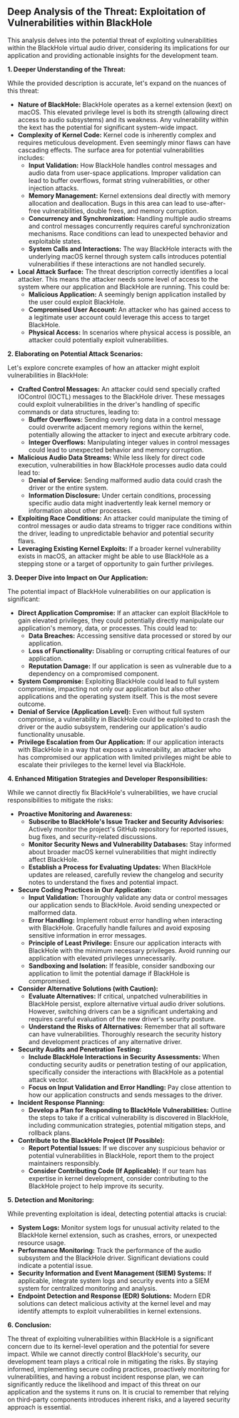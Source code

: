 ## Deep Analysis of the Threat: Exploitation of Vulnerabilities within BlackHole

This analysis delves into the potential threat of exploiting vulnerabilities within the BlackHole virtual audio driver, considering its implications for our application and providing actionable insights for the development team.

**1. Deeper Understanding of the Threat:**

While the provided description is accurate, let's expand on the nuances of this threat:

* **Nature of BlackHole:** BlackHole operates as a kernel extension (kext) on macOS. This elevated privilege level is both its strength (allowing direct access to audio subsystems) and its weakness. Any vulnerability within the kext has the potential for significant system-wide impact.
* **Complexity of Kernel Code:** Kernel code is inherently complex and requires meticulous development. Even seemingly minor flaws can have cascading effects. The surface area for potential vulnerabilities includes:
    * **Input Validation:** How BlackHole handles control messages and audio data from user-space applications. Improper validation can lead to buffer overflows, format string vulnerabilities, or other injection attacks.
    * **Memory Management:**  Kernel extensions deal directly with memory allocation and deallocation. Bugs in this area can lead to use-after-free vulnerabilities, double frees, and memory corruption.
    * **Concurrency and Synchronization:**  Handling multiple audio streams and control messages concurrently requires careful synchronization mechanisms. Race conditions can lead to unexpected behavior and exploitable states.
    * **System Calls and Interactions:**  The way BlackHole interacts with the underlying macOS kernel through system calls introduces potential vulnerabilities if these interactions are not handled securely.
* **Local Attack Surface:** The threat description correctly identifies a local attacker. This means the attacker needs some level of access to the system where our application and BlackHole are running. This could be:
    * **Malicious Application:** A seemingly benign application installed by the user could exploit BlackHole.
    * **Compromised User Account:** An attacker who has gained access to a legitimate user account could leverage this access to target BlackHole.
    * **Physical Access:** In scenarios where physical access is possible, an attacker could potentially exploit vulnerabilities.

**2. Elaborating on Potential Attack Scenarios:**

Let's explore concrete examples of how an attacker might exploit vulnerabilities in BlackHole:

* **Crafted Control Messages:** An attacker could send specially crafted IOControl (IOCTL) messages to the BlackHole driver. These messages could exploit vulnerabilities in the driver's handling of specific commands or data structures, leading to:
    * **Buffer Overflows:** Sending overly long data in a control message could overwrite adjacent memory regions within the kernel, potentially allowing the attacker to inject and execute arbitrary code.
    * **Integer Overflows:**  Manipulating integer values in control messages could lead to unexpected behavior and memory corruption.
* **Malicious Audio Data Streams:** While less likely for direct code execution, vulnerabilities in how BlackHole processes audio data could lead to:
    * **Denial of Service:** Sending malformed audio data could crash the driver or the entire system.
    * **Information Disclosure:**  Under certain conditions, processing specific audio data might inadvertently leak kernel memory or information about other processes.
* **Exploiting Race Conditions:** An attacker could manipulate the timing of control messages or audio data streams to trigger race conditions within the driver, leading to unpredictable behavior and potential security flaws.
* **Leveraging Existing Kernel Exploits:** If a broader kernel vulnerability exists in macOS, an attacker might be able to use BlackHole as a stepping stone or a target of opportunity to gain further privileges.

**3. Deeper Dive into Impact on Our Application:**

The potential impact of BlackHole vulnerabilities on our application is significant:

* **Direct Application Compromise:** If an attacker can exploit BlackHole to gain elevated privileges, they could potentially directly manipulate our application's memory, data, or processes. This could lead to:
    * **Data Breaches:** Accessing sensitive data processed or stored by our application.
    * **Loss of Functionality:**  Disabling or corrupting critical features of our application.
    * **Reputation Damage:**  If our application is seen as vulnerable due to a dependency on a compromised component.
* **System Compromise:**  Exploiting BlackHole could lead to full system compromise, impacting not only our application but also other applications and the operating system itself. This is the most severe outcome.
* **Denial of Service (Application Level):** Even without full system compromise, a vulnerability in BlackHole could be exploited to crash the driver or the audio subsystem, rendering our application's audio functionality unusable.
* **Privilege Escalation from Our Application:**  If our application interacts with BlackHole in a way that exposes a vulnerability, an attacker who has compromised our application with limited privileges might be able to escalate their privileges to the kernel level via BlackHole.

**4. Enhanced Mitigation Strategies and Developer Responsibilities:**

While we cannot directly fix BlackHole's vulnerabilities, we have crucial responsibilities to mitigate the risks:

* **Proactive Monitoring and Awareness:**
    * **Subscribe to BlackHole's Issue Tracker and Security Advisories:**  Actively monitor the project's GitHub repository for reported issues, bug fixes, and security-related discussions.
    * **Monitor Security News and Vulnerability Databases:** Stay informed about broader macOS kernel vulnerabilities that might indirectly affect BlackHole.
    * **Establish a Process for Evaluating Updates:**  When BlackHole updates are released, carefully review the changelog and security notes to understand the fixes and potential impact.
* **Secure Coding Practices in Our Application:**
    * **Input Validation:**  Thoroughly validate any data or control messages our application sends to BlackHole. Avoid sending unexpected or malformed data.
    * **Error Handling:** Implement robust error handling when interacting with BlackHole. Gracefully handle failures and avoid exposing sensitive information in error messages.
    * **Principle of Least Privilege:**  Ensure our application interacts with BlackHole with the minimum necessary privileges. Avoid running our application with elevated privileges unnecessarily.
    * **Sandboxing and Isolation:** If feasible, consider sandboxing our application to limit the potential damage if BlackHole is compromised.
* **Consider Alternative Solutions (with Caution):**
    * **Evaluate Alternatives:** If critical, unpatched vulnerabilities in BlackHole persist, explore alternative virtual audio driver solutions. However, switching drivers can be a significant undertaking and requires careful evaluation of the new driver's security posture.
    * **Understand the Risks of Alternatives:**  Remember that all software can have vulnerabilities. Thoroughly research the security history and development practices of any alternative driver.
* **Security Audits and Penetration Testing:**
    * **Include BlackHole Interactions in Security Assessments:**  When conducting security audits or penetration testing of our application, specifically consider the interactions with BlackHole as a potential attack vector.
    * **Focus on Input Validation and Error Handling:**  Pay close attention to how our application constructs and sends messages to the driver.
* **Incident Response Planning:**
    * **Develop a Plan for Responding to BlackHole Vulnerabilities:**  Outline the steps to take if a critical vulnerability is discovered in BlackHole, including communication strategies, potential mitigation steps, and rollback plans.
* **Contribute to the BlackHole Project (If Possible):**
    * **Report Potential Issues:** If we discover any suspicious behavior or potential vulnerabilities in BlackHole, report them to the project maintainers responsibly.
    * **Consider Contributing Code (If Applicable):** If our team has expertise in kernel development, consider contributing to the BlackHole project to help improve its security.

**5. Detection and Monitoring:**

While preventing exploitation is ideal, detecting potential attacks is crucial:

* **System Logs:** Monitor system logs for unusual activity related to the BlackHole kernel extension, such as crashes, errors, or unexpected resource usage.
* **Performance Monitoring:**  Track the performance of the audio subsystem and the BlackHole driver. Significant deviations could indicate a potential issue.
* **Security Information and Event Management (SIEM) Systems:**  If applicable, integrate system logs and security events into a SIEM system for centralized monitoring and analysis.
* **Endpoint Detection and Response (EDR) Solutions:**  Modern EDR solutions can detect malicious activity at the kernel level and may identify attempts to exploit vulnerabilities in kernel extensions.

**6. Conclusion:**

The threat of exploiting vulnerabilities within BlackHole is a significant concern due to its kernel-level operation and the potential for severe impact. While we cannot directly control BlackHole's security, our development team plays a critical role in mitigating the risks. By staying informed, implementing secure coding practices, proactively monitoring for vulnerabilities, and having a robust incident response plan, we can significantly reduce the likelihood and impact of this threat on our application and the systems it runs on. It is crucial to remember that relying on third-party components introduces inherent risks, and a layered security approach is essential.
